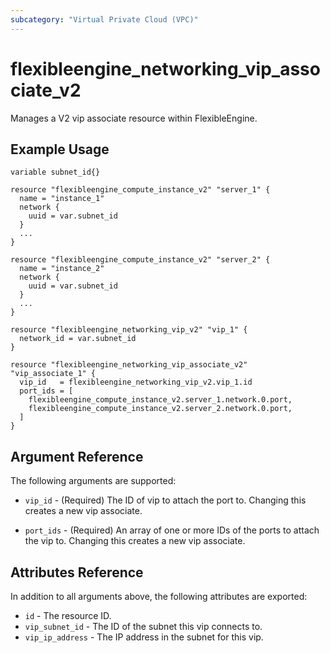 ```yaml
---
subcategory: "Virtual Private Cloud (VPC)"
---
```


# flexibleengine_networking_vip_associate_v2

Manages a V2 vip associate resource within FlexibleEngine.

## Example Usage

```hcl
variable subnet_id{}

resource "flexibleengine_compute_instance_v2" "server_1" {
  name = "instance_1"
  network {
    uuid = var.subnet_id
  }
  ...
}

resource "flexibleengine_compute_instance_v2" "server_2" {
  name = "instance_2"
  network {
    uuid = var.subnet_id
  }
  ...
}

resource "flexibleengine_networking_vip_v2" "vip_1" {
  network_id = var.subnet_id
}

resource "flexibleengine_networking_vip_associate_v2" "vip_associate_1" {
  vip_id   = flexibleengine_networking_vip_v2.vip_1.id
  port_ids = [
    flexibleengine_compute_instance_v2.server_1.network.0.port,
    flexibleengine_compute_instance_v2.server_2.network.0.port,
  ]
}
```

## Argument Reference

The following arguments are supported:

* `vip_id` - (Required) The ID of vip to attach the port to.
    Changing this creates a new vip associate.

* `port_ids` - (Required) An array of one or more IDs of the ports to attach the vip to.
    Changing this creates a new vip associate.

## Attributes Reference

In addition to all arguments above, the following attributes are exported:

* `id` - The resource ID.
* `vip_subnet_id` - The ID of the subnet this vip connects to.
* `vip_ip_address` - The IP address in the subnet for this vip.

